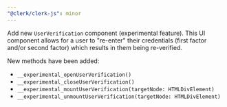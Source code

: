 ```yaml
---
"@clerk/clerk-js": minor
---
```


Add new `UserVerification` component (experimental feature). This UI component allows for a user to "re-enter" their credentials (first factor and/or second factor) which results in them being re-verified.

New methods have been added:

- `__experimental_openUserVerification()`
- `__experimental_closeUserVerification()`
- `__experimental_mountUserVerification(targetNode: HTMLDivElement)`
- `__experimental_unmountUserVerification(targetNode: HTMLDivElement)`
